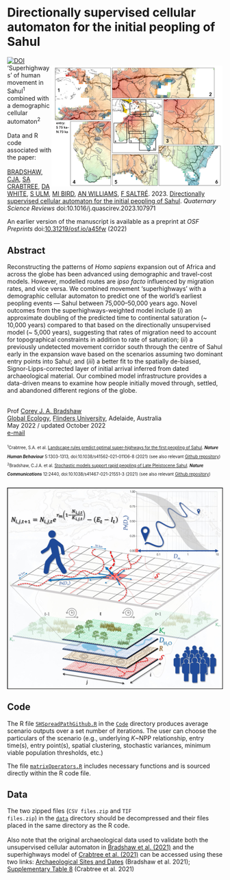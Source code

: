 # Directionally supervised cellular automaton for the initial peopling of Sahul
<img align="right" src="www/regions75.jpg" alt="Sahul predictions" width="400" style="margin-top: 20px">
<a href="https://doi.org/10.5281/zenodo.7542562"><img src="https://zenodo.org/badge/DOI/10.5281/zenodo.7542562.svg" alt="DOI"></a>
<br>
‘Superhighways’ of human movement in Sahul<sup>1</sup> combined with a demographic cellular automaton<sup>2</sup><br>

<br>
Data and R code associated with the paper:

<br>
<br>
<a href="http://scholar.google.com.au/citations?sortby=pubdate&hl=en&user=1sO0O3wAAAAJ&view_op=list_works">BRADSHAW, CJA</a>, <a href="https://stefanicrabtree.com/about-stefani/">SA CRABTREE</a>, <a href="https://santafe.edu/people/profile/devin-white">DA WHITE</a>, <a href="https://research.jcu.edu.au/portfolio/sean.ulm">S ULM</a>, <a href="https://research.jcu.edu.au/portfolio/michael.bird">MI BIRD</a>, <a href="https://www.emmconsulting.com.au/about/leadership-team/dr-alan-william-2/">AN WILLIAMS</a>, <a href="http://www.flinders.edu.au/people/frederik.saltre">F SALTRÉ</a>. 2023. <a href="http://doi.org/10.1016/j.quascirev.2023.107971">Directionally supervised cellular automaton for the initial peopling of Sahul</a>. <em>Quaternary Science Reviews</em> doi:10.1016/j.quascirev.2023.107971

An earlier version of the manuscript is available as a preprint at <em>OSF Preprints</em> doi:<a href="http://doi.org/10.31219/osf.io/a45fw">10.31219/osf.io/a45fw</a> (2022)

## Abstract
Reconstructing the patterns of <em>Homo sapiens</em> expansion out of Africa and across the globe has been advanced using demographic and travel-cost models. However, modelled routes are <em>ipso facto</em> influenced by migration rates, and vice versa. We combined movement ‘superhighways’ with a demographic cellular automaton to predict one of the world’s earliest peopling events — Sahul between 75,000–50,000 years ago. Novel outcomes from the superhighways-weighted model include (<em>i</em>) an approximate doubling of the predicted time to continental saturation (~ 10,000 years) compared to that based on the directionally unsupervised model (~ 5,000 years), suggesting that rates of migration need to account for topographical constraints in addition to rate of saturation; (<em>ii</em>) a previously undetected movement corridor south through the centre of Sahul early in the expansion wave based on the scenarios assuming two dominant entry points into Sahul; and (<em>iii</em>) a better fit to the spatially de-biased, Signor-Lipps-corrected layer of initial arrival inferred from dated archaeological material. Our combined model infrastructure provides a data-driven means to examine how people initially moved through, settled, and abandoned different regions of the globe. 

<br>
Prof <a href="http://scholar.google.com.au/citations?sortby=pubdate&hl=en&user=1sO0O3wAAAAJ&view_op=list_works">Corey J. A. Bradshaw</a> <br>
<a href="http://globalecologyflinders.com" target="_blank">Global Ecology</a>, <a href="http://flinders.edu.au" target="_blank">Flinders University</a>, Adelaide, Australia <br>
May 2022 / updated October 2022 <br>
<a href=mailto:corey.bradshaw@flinders.edu.au>e-mail</a> <br>
<br>
<sub><sup><sup>1</sup>Crabtree, S.A. et al. <a href="http://doi.org/10.1038/s41562-021-01106-8">Landscape rules predict optimal super-highways for the first peopling of Sahul</a>. <strong><em>Nature Human Behaviour</strong></em> 5:1303-1313, doi:10.1038/s41562-021-01106-8 (2021) (see also relevant <a href="https://github.com/dawhite/sfa">Github repository</a>)</sup></sub><br>
<sub><sup><sup>2</sup>Bradshaw, C.J.A. et al. <a href="http://doi.org/10.1038/s41467-021-21551-3">Stochastic models support rapid peopling of Late Pleistocene Sahul</a>. <strong><em>Nature Communications</strong></em> 12:2440, doi:10.1038/s41467-021-21551-3 (2021) (see also relevant <a href="https://github.com/cjabradshaw/SahulHumanSpread">Github repository</a>)</sup></sub>

<img align="center" src="www/modelschematic.jpg" alt="model structure" width="900" style="margin-top: 20px">

## Code
The R file <a href="https://github.com/cjabradshaw/SuperhighwaysSpreadModel/blob/main/code/SHSpreadPathGithub.R"><code>SHSpreadPathGithub.R</code></a> in the <a href="https://github.com/cjabradshaw/SuperhighwaysSpreadModel/tree/main/code"><code>Code</code></a> directory produces average scenario outputs over a set number of iterations. The user can choose the particulars of the scenario (e.g., underlying <em>K</em>~NPP relationship, entry time(s), entry point(s), spatial clustering, stochastic variances, minimum viable population thresholds, etc.)

The file <a href="https://github.com/cjabradshaw/SuperhighwaysSpreadModel/blob/main/code/matrixOperators.r"><code>matrixOperators.R</code></a> includes necessary functions and is sourced directly within the R code file.

## Data
The two zipped files (<code>CSV files.zip</code> and <code>TIF files.zip</code>) in the <a href="https://github.com/cjabradshaw/SuperhighwaysSpreadModel/tree/main/data"><code>data</code></a> directory should be decompressed and their files placed in the same directory as the R code.
<br>
<br>
Also note that the original archaeological data used to validate both the unsupervised cellular automaton in <a href="http://doi.org/10.1038/s41467-021-21551-3">Bradshaw et al. (2021)</a> and the superhighways model of <a href="https://www.nature.com/articles/s41562-021-01106-8">Crabtree et al. (2021)</a> can be accessed using these two links: <a href="https://github.com/cjabradshaw/SahulHumanSpread/blob/master/Archaeology%20sites%20%26%20dates%20used%20for%20comparison%20layers.xlsx">Archaeological Sites and Dates</a> (Bradshaw et al. 2021); <a href="https://static-content.springer.com/esm/art%3A10.1038%2Fs41562-021-01106-8/MediaObjects/41562_2021_1106_MOESM3_ESM.xlsx">Supplementary Table 8</a> (Crabtree et al. 2021)

